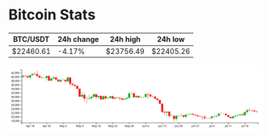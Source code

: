 # Bitcoin Stats

BTC/USDT|24h change|24h high|24h low|
|---|---|---|---|
|$22460.61|-4.17%|$23756.49|$22405.26|

<img src="./chart.svg">
